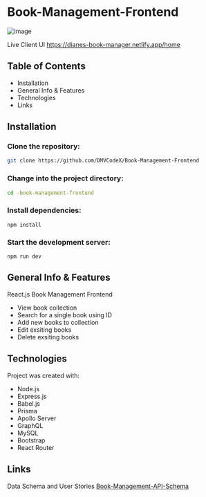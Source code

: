 # Book-Management-Frontend

![image](https://github.com/DMVCodeX/Book-Management-Frontend/assets/122197490/84f1c3a4-b4af-4169-8b86-465164d39dc6)

Live Client UI 
https://dianes-book-manager.netlify.app/home

## Table of Contents

- Installation
- General Info & Features
- Technologies
- Links

## Installation

### Clone the repository:

```bash
git clone https://github.com/DMVCodeX/Book-Management-Frontend
```

### Change into the project directory:

```bash
cd -book-management-frontend
```

### Install dependencies:

```
npm install
```

### Start the development server:

```
npm run dev
```

## General Info & Features

React.js Book Management Frontend

- View book collection
- Search for a single book using ID
- Add new books to collection
- Edit exsiting books
- Delete exsiting books

## Technologies

Project was created with:

- Node.js
- Express.js
- Babel.js
- Prisma
- Apollo Server
- GraphQL
- MySQL
- Bootstrap
- React Router

## Links

Data Schema and User Stories
[Book-Management-API-Schema](https://docs.google.com/spreadsheets/d/1_2wFreyEVlK1XuAi4IgH6Neh9t_l7O06_0kgFn3Ch-c/edit#gid=0)
